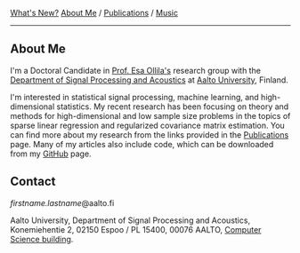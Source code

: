 [What's New?](./index.md) [About Me](./about.md) / [Publications](./publications.md) / [Music](./music.md)

---

## About Me

I'm a Doctoral Candidate in [Prof. Esa Ollila's](http://users.spa.aalto.fi/esollila/) research group with the [Department of Signal Processing and Acoustics](https://www.aalto.fi/en/department-of-signal-processing-and-acoustics) at [Aalto University](https://www.aalto.fi/en), Finland.

I'm interested in statistical signal processing, machine learning, and high-dimensional statistics. My recent research has been focusing on theory and methods for high-dimensional and low sample size problems in the topics of sparse linear regression and regularized covariance matrix estimation. You can find more about my research from the links provided in the [Publications](./publications.md) page. Many of my articles also include code, which can be downloaded from my [GitHub](https://github.com/EliasRaninen) page.

## Contact

*firstname.lastname*@aalto.fi

Aalto University,
Department of Signal Processing and Acoustics,
Konemiehentie 2, 02150 Espoo / PL 15400, 00076 AALTO,
[Computer Science building](https://www.aalto.fi/en/locations/computer-science-building).
